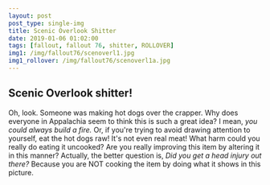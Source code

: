 ```yaml
---
layout: post
post_type: single-img
title: Scenic Overlook Shitter
date: 2019-01-06 01:02:00
tags: [fallout, fallout 76, shitter, ROLLOVER]
img1: /img/fallout76/scenoverl1.jpg
img1_rollover: /img/fallout76/scenoverl1a.jpg
---
```

## Scenic Overlook shitter!

Oh, look. Someone was making hot dogs over the crapper. Why does everyone in Appalachia seem to think this is such a great idea? I mean, *you could always build a fire.* Or, if you're trying to avoid drawing attention to yourself, eat the hot dogs raw! It's not even real meat! What harm could you really do eating it uncooked? Are you really improving this item by altering it in this manner? Actually, the better question is, *Did you get a head injury out there?* Because you are NOT cooking the item by doing what it shows in this picture.
